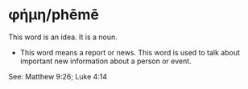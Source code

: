 # φήμη/phēmē
This word is an idea. It is a noun.
* This word means a report or news. This word is used to talk about important new information about a person or event.

See: Matthew 9:26; Luke 4:14
